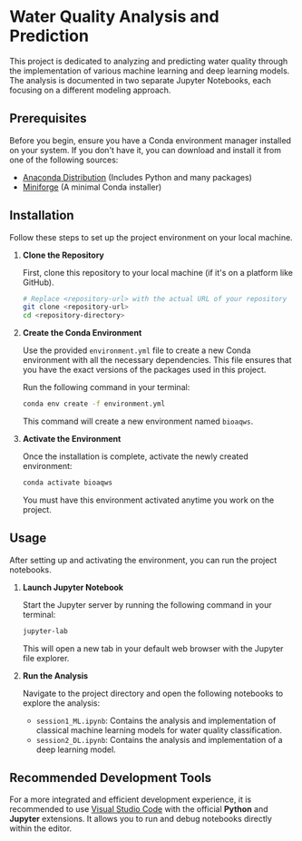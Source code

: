# Water Quality Analysis and Prediction

This project is dedicated to analyzing and predicting water quality through the implementation of various machine learning and deep learning models. The analysis is documented in two separate Jupyter Notebooks, each focusing on a different modeling approach.

## Prerequisites

Before you begin, ensure you have a Conda environment manager installed on your system. If you don't have it, you can download and install it from one of the following sources:
* [Anaconda Distribution](https://www.anaconda.com/products/distribution) (Includes Python and many packages)
* [Miniforge](https://github.com/conda-forge/miniforge) (A minimal Conda installer)

## Installation

Follow these steps to set up the project environment on your local machine.

1.  **Clone the Repository**

    First, clone this repository to your local machine (if it's on a platform like GitHub).
    ```bash
    # Replace <repository-url> with the actual URL of your repository
    git clone <repository-url>
    cd <repository-directory>
    ```

2.  **Create the Conda Environment**

    Use the provided `environment.yml` file to create a new Conda environment with all the necessary dependencies. This file ensures that you have the exact versions of the packages used in this project.
    
    Run the following command in your terminal:
    ```bash
    conda env create -f environment.yml
    ```
    This command will create a new environment named `bioaqws`.

3.  **Activate the Environment**

    Once the installation is complete, activate the newly created environment:
    ```bash
    conda activate bioaqws
    ```
    You must have this environment activated anytime you work on the project.

## Usage

After setting up and activating the environment, you can run the project notebooks.

1.  **Launch Jupyter Notebook**

    Start the Jupyter server by running the following command in your terminal:
    ```bash
    jupyter-lab
    ```
    This will open a new tab in your default web browser with the Jupyter file explorer.

2.  **Run the Analysis**

    Navigate to the project directory and open the following notebooks to explore the analysis:
    * `session1_ML.ipynb`: Contains the analysis and implementation of classical machine learning models for water quality classification.
    * `session2_DL.ipynb`: Contains the analysis and implementation of a deep learning model.

## Recommended Development Tools

For a more integrated and efficient development experience, it is recommended to use [Visual Studio Code](https://code.visualstudio.com/) with the official **Python** and **Jupyter** extensions. It allows you to run and debug notebooks directly within the editor.
